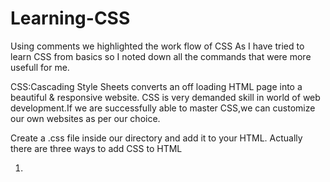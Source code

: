 # Learning-CSS
 Using comments we highlighted the work flow of CSS
 As I have tried to learn CSS from basics so I noted down all the commands that were more usefull for me.

CSS:Cascading Style Sheets converts an off loading HTML page into a beautiful & responsive website.
CSS is very demanded skill in world of web development.If we are successfully  able to master CSS,we can customize our own websites as per our choice.

Create a .css file inside our directory and add it to your HTML.
Actually there are three ways to add CSS to HTML
1) <style> tag (adding style tag in head seaction of HTML)
2) Inline CSS  (adding CSS style attributes in HTML line)  
3) External CSS (.css file and then link in to HTML by LINK command)